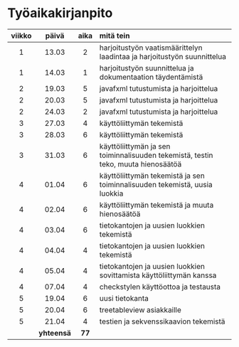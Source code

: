 # Työaikakirjanpito

| viikko | päivä | aika | mitä tein  |
| :----: | :----:|:----:| :-----|
| 1 | 13.03 |  2   | harjoitustyön vaatismäärittelyn laadintaa ja harjoitustyön suunnittelua |
| 1 | 14.03 |  1   | harjoitustyön suunnittelua ja dokumentaation täydentämistä |
| 2 | 19.03 |  5   | javafxml tutustumista ja harjoittelua |
| 2 | 20.03 |  5   | javafxml tutustumista ja harjoittelua |
| 2 | 24.03 |  2   | javafxml tutustumista ja harjoittelua |
| 3 | 27.03 |  4   | käyttöliittymän tekemistä |
| 3 | 28.03 |  6   | käyttöliittymän tekemistä |
| 3 | 31.03 |  6   | käyttöliittymän ja sen toiminnalisuuden tekemistä, testin teko, muuta hienosäätöä |
| 4 | 01.04 |  6   | käyttöliittymän tekemistä ja sen toiminnalisuuden tekemistä, uusia luokkia|
| 4 | 02.04 |  6   | käyttöliittymän tekemistä ja muuta hienosäätöä|
| 4 | 03.04 |  6   | tietokantojen ja uusien luokkien tekemistä|
| 4 | 04.04 |  4   | tietokantojen ja uusien luokkien tekemistä|
| 4 | 05.04 |  4   | tietokantojen ja uusien luokkien sovittamista käyttöliittymän kanssa|
| 4 | 07.04 |  4   | checkstylen käyttöottoa ja testausta|
| 5 | 19.04 |  6   | uusi tietokanta |
| 5 | 20.04 |  6   | treetableview asiakkaille |
| 5 | 21.04 |  4   | testien ja sekvenssikaavion tekemistä |
|  |**yhteensä**|  **77**  |  
